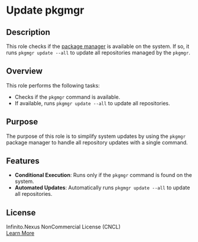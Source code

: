 # Update pkgmgr

## Description

This role checks if the [package manager](https://github.com/kevinveenbirkenbach/package-manager) is available on the system. If so, it runs `pkgmgr update --all` to update all repositories managed by the `pkgmgr`.

## Overview

This role performs the following tasks:
- Checks if the `pkgmgr` command is available.
- If available, runs `pkgmgr update --all` to update all repositories.

## Purpose

The purpose of this role is to simplify system updates by using the `pkgmgr` package manager to handle all repository updates with a single command.

## Features

- **Conditional Execution**: Runs only if the `pkgmgr` command is found on the system.
- **Automated Updates**: Automatically runs `pkgmgr update --all` to update all repositories.

## License

Infinito.Nexus NonCommercial License (CNCL)  
[Learn More](https://s.veen.world/cncl)


